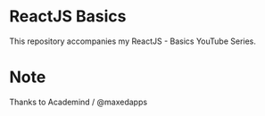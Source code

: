 # ReactJS Basics

 This repository accompanies my ReactJS - Basics YouTube Series.

 # Note
 Thanks to Academind / @maxedapps
